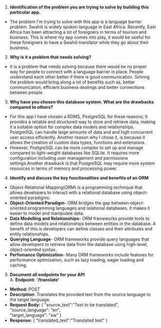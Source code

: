 1. **Identification of the problem you are trying to solve by building this particular app.**  
- The problem I'm trying to solve with this app is a language barrier problem. Swahili is widely spoken language in East Africa. Recently, East Africa has been attracting a lot of foreigners in terms of tourism and business. This is where my app comes into play, it would be useful for these foreigners to have a Swahili translator while they go about their business.  
2. **Why is it a problem that needs solving?**  
- It is a problem that needs solving because there would be no proper way for people to connect with a language barrier in place. People understand each other better if there is good communication. Solving the problem would bring along a lot of benefits such as, better communication, efficient business dealings and better connections between people.  
3. **Why have you chosen this database system. What are the drawbacks compared to others?**  
- For this app I have chosen a RDMS, PostgreSQL for these reasons; It provides a reliable and structured way to store and retrieve data, making it a suitable option for complex data models and relationships. PostgreSQL can handle large amounts of data and and high concurrent user access efficiently. Another reason why I chose it, is because it allows the creation of custom data types, functions and extensions.  
- However, PostgreSQL can be more complex to set up and manage compared to light-weight databases like SQLite. It requires more configuration including user management and permissions settings.Another drawback is that PostgreSQL may require more system resources in terms of memory and processing power.  
4. **Identify and discuss the key functionalities and benefits of an ORM**  
- Object-Relational Mapping(ORM) is a programming technique that allows developers to interact with a relational database using object-oriented paradigms.
- **Object-Oriented Paradigm**- ORM bridges the gap between object-oriented programming languages and relational databases. It makes it easier to model and manipulate data.  
- **Data Modelling and Relationships**- ORM frameworks provide tools to define data models and relationships between entities in the database. A benefit of this is developers can define classes and their attributes and entity relationships.  
- **Querying Language**- ORM frameworks provide query languages that allow developers to retrieve data from the database using high-level, object-oriented syntax.  
- **Perfomance Optimization**- Many ORM frameworks include features for performance optimization, such as lazy loading, eager loading and caching.  
5. **Document all endpoints for your API**  
A. **Endpoint:** **'/translate'**  
- **Method:** POST  
- **Description:** Translates the provided text from the source language to the target language.  
- **Request Body:** {
  "source_text":"Text to be translated",  
  "source_language": "en",  
  "target_language": "sw"
}  
- **Response:** {
  "translated_text":"Translated text"
}